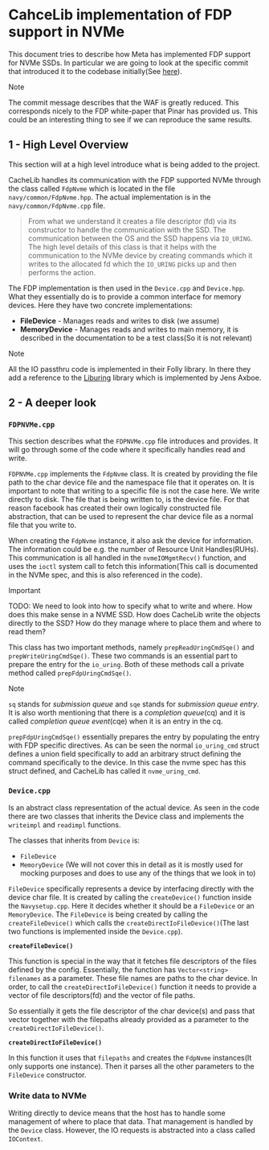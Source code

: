 # CahceLib implementation of FDP support in NVMe

This document tries to describe how Meta has implemented FDP support for NVMe SSDs. In particular we are going to look at the specific commit that introduced it to the codebase initially(See [here](https://github.com/facebook/CacheLib/commit/009e89ba2b49b1fbbc48d03c3f81046de28bd6ed)).

> [!NOTE]
> The commit message describes that the WAF is greatly reduced. This corresponds nicely to the FDP white-paper that Pinar has provided us. This could be an interesting thing to see if we can reproduce the same results.

<!--TODO: Write what the reader is going to see in the different sections -->


## 1 - High Level Overview

This section will at a high level introduce what is being added to the project.  

CacheLib handles its communication with the FDP supported NVMe through the class called `FdpNvme` which is located in the file `navy/common/FdpNvme.hpp`. The actual implementation is in the `navy/common/FdpNvme.cpp` file.

> From what we understand it creates a file descriptor (fd) via its constructor to handle the communication with the SSD. The communication between the OS and the SSD happens via `IO_URING`. The high level details of this class is that it helps with the communication to the NVMe device by creating commands which it writes to the allocated fd which the `IO_URING` picks up and then performs the action.

The FDP implementation is then used in the `Device.cpp` and `Device.hpp`. What they essentially do is to provide a common interface for memory devices. Here they have two concrete implementations:

- **FileDevice** - Manages reads and writes to disk (we assume)
- **MemoryDevice** - Manages reads and writes to main memory, it is described in the documentation to be a test class(So it is not relevant) 

> [!NOTE]
> All the IO passthru code is implemented in their Folly library. In there they add a reference to the [Liburing](https://github.com/axboe/liburing/tree/master) library which is implemented by Jens Axboe.

## 2 - A deeper look

### `FDPNVMe.cpp`

This section describes what the `FDPNVMe.cpp` file introduces and provides. It will go through some of the code where it specifically handles read and write. 

`FDPNVMe.cpp` implements the `FdpNvme` class. It is created by providing the file path to the char device file and the namespace file that it operates on. It is important to note that writing to a specific file is not the case here. We write directly to disk. The file that is being written to, is the device file. For that reason facebook has created their own logically constructed file abstraction, that can be used to represent the char device file as a normal file that you write to. 

When creating the `FdpNvme` instance, it also ask the device for information. The information could be e.g. the number of Resource Unit Handles(RUHs). This communication is all handled in the `nvmeIOMgmtRecv()` function, and uses the `ioctl` system call to fetch this information(This call is documented in the NVMe spec, and this is also referenced in the code). 

> [!IMPORTANT] 
> TODO: We need to look into how to specify what to write and where. How does this make sense in a NVME SSD. How does CacheLib write the objects directly to the SSD? How do they manage where to place them and where to read them?

This class has two important methods, namely `prepReadUringCmdSqe()` and `prepWriteUringCmdSqe()`. These two commands is an essential part to prepare the entry for the `io_uring`. Both of these methods call a private method called `prepFdpUringCmdSqe()`. 

> [!NOTE]
> `sq` stands for *submission queue* and `sqe` stands for *submission queue entry*. It is also worth mentioning that there is a *completion queue*(cq) and it is called *completion queue event*(cqe) when it is an entry in the cq.

`prepFdpUringCmdSqe()` essentially prepares the entry by populating the entry with FDP specific directives. As can be seen the normal `io_uring_cmd` struct defines a union field specifically to add an arbitrary struct defining the command specifically to the device. In this case the nvme spec has this struct defined, and CacheLib has called it `nvme_uring_cmd`. 

### `Device.cpp`

Is an abstract class representation of the actual device. As seen in the code there are two classes that inherits the Device class and implements the `writeimpl` and `readimpl` functions. 

The classes that inherits from `Device` is:
- `FileDevice`
- `MemoryDevice` (We will not cover this in detail as it is mostly used for mocking purposes and does to use any of the things that we look in to)

`FileDevice` specifically represents a device by interfacing directly with the device char file. It is created by calling the `createDevice()` function inside the `Navysetup.cpp`. Here it decides whether it should be a `FileDevice` or an `MemoryDevice`. The `FileDevice` is being created by calling the `createFileDevice()` which calls the `createDirectIoFileDevice()`(The last two functions is implemented inside the `Device.cpp`). 

**`createFileDevice()`**

This function is special in the way that it fetches file descriptors of the files defined by the config. Essentially, the function has `Vector<string> filenames` as a parameter. These file names are paths to the char device. In order, to call the `createDirectIoFileDevice()` function it needs to provide a vector of file descriptors(fd) and the vector of file paths. 

So essentially it gets the file descriptor of the char device(s) and pass that vector together with the filepaths already provided as a parameter to the `createDirectIoFileDevice()`.

**`createDirectIoFileDevice()`**

In this function it uses that `filepaths` and creates the `FdpNvme` instances(It only supports one instance). Then it parses all the other parameters to the `FileDevice` constructor.

### Write data to NVMe

Writing directly to device means that the host has to handle some management of where to place that data. That management is handled by the `Device` class. However, the IO requests is abstracted into a class called `IOContext`. 

<!-- TODO: write more about the IO context and IOReq -->

<!-- TODO: Look into the RegionManager:542. It does some translation from an address to an offset -->
